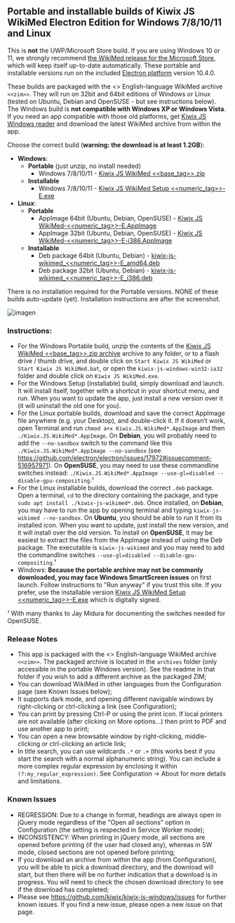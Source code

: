 ## Portable and installable builds of Kiwix JS WikiMed Electron Edition for Windows 7/8/10/11 and Linux

This is **not** the UWP/Microsoft Store build. If you are using Windows 10 or 11, we strongly recommend [the WikiMed release for the Microsoft Store](https://kiwix.github.io/kiwix-js-windows/wikimed-uwp.html), which will keep itself up-to-date automatically. These portable and installable versions run on the included [Electron platform](https://www.electronjs.org/) version 10.4.0. 

These builds are packaged with the <<date>> English-language WikiMed archive `<<zim>>`. They will run on 32bit and 64bit editions of Windows or Linux (tested on Ubuntu, Debian and OpenSUSE - but see instructions below). The Windows build is **not compatible with Windows XP or Windows Vista**. If you need an app compatible with those old platforms, get [Kiwix JS Windows reader](https://kiwix.github.io/kiwix-js-windows/kiwix-js-nwjs.html) and download the latest WikiMed archive from within the app.

Choose the correct build (**warning: the download is at least 1.2GB**):

* **Windows**:
  - **Portable** (just unzip, no install needed)
    + Windows 7/8/10/11 - [Kiwix JS WikiMed <<base_tag>>.zip](https://github.com/kiwix/kiwix-js-windows/releases/download/v<<base_tag>>-WikiMed/Kiwix.JS.WikiMed.<<base_tag>>.zip)
  - **Installable**
    + Windows 7/8/10/11 - [Kiwix JS WikiMed Setup <<numeric_tag>>-E.exe](https://github.com/kiwix/kiwix-js-windows/releases/download/v<<base_tag>>-WikiMed/Kiwix.JS.WikiMed.Setup.<<numeric_tag>>-E.exe)
* **Linux**:
  - **Portable**
    + AppImage 64bit (Ubuntu, Debian, OpenSUSE) - [Kiwix JS WikiMed-<<numeric_tag>>-E.AppImage](https://github.com/kiwix/kiwix-js-windows/releases/download/v<<base_tag>>-WikiMed/Kiwix.JS.WikiMed-<<numeric_tag>>-E.AppImage)
    + AppImage 32bit (Ubuntu, Debian, OpenSUSE) - [Kiwix JS WikiMed-<<numeric_tag>>-E-i386.AppImage](https://github.com/kiwix/kiwix-js-windows/releases/download/v<<base_tag>>-WikiMed/Kiwix.JS.WikiMed-<<numeric_tag>>-E-i386.AppImage)
  - **Installable**
    + Deb package 64bit (Ubuntu, Debian) - [kiwix-js-wikimed_<<numeric_tag>>-E_amd64.deb](https://github.com/kiwix/kiwix-js-windows/releases/download/v<<base_tag>>-WikiMed/kiwix-js-wikimed_<<numeric_tag>>-E_amd64.deb)
    + Deb package 32bit (Ubuntu, Debian) - [kiwix-js-wikimed_<<numeric_tag>>-E_i386.deb](https://github.com/kiwix/kiwix-js-windows/releases/download/v<<base_tag>>-WikiMed/kiwix-js-wikimed_<<numeric_tag>>-E_i386.deb)

There is no installation required for the Portable versions. NONE of these builds auto-update (yet). Installation instructions are after the screenshot.

![imagen](https://user-images.githubusercontent.com/4304337/118011859-5df0a000-b348-11eb-911c-4bb70acd6f2a.png)

### Instructions:

* For the Windows Portable build, unzip the contents of the [Kiwix JS WikiMed <<base_tag>>.zip archive](https://github.com/kiwix/kiwix-js-windows/releases/download/v<<base_tag>>-WikiMed/Kiwix.JS.WikiMed.<<base_tag>>.zip) archive to any folder, or to a flash drive / thumb drive, and double click on `Start Kiwix JS WikiMed` or `Start Kiwix JS WikiMed.bat`, or open the `kiwix-js-windows-win32-ia32` folder and double click on `Kiwix JS WikiMed.exe`.
* For the Windows Setup (installable) build, simply download and launch. It will install itself, together with a shortcut in your shortcut menu, and run. When you want to update the app, just install a new version over it (it will uninstall the old one for you).
* For the Linux portable builds, download and save the correct AppImage file anywhere (e.g. your Desktop), and double-click it. If it doesn’t work, open Terminal and run `chmod a+x Kiwix.JS.WikiMed*.AppImage` and then `./Kiwix.JS.WikiMed*.AppImage`. On **Debian**, you will probably need to add the `--no-sandbox` switch to the command like this `./Kiwix.JS.WikiMed*.AppImage --no-sandbox` (see https://github.com/electron/electron/issues/17972#issuecomment-516957971). On **OpenSUSE**, you may need to use these commandline switches instead: `./Kiwix.JS.WikiMed*.AppImage --use-gl=disabled --disable-gpu-compositing`.¹
* For the Linux installable builds, download the correct `.deb` package. Open a terminal, `cd` to the directory containing the package, and type `sudo apt install ./kiwix-js-wikimed*.deb`. Once installed, on **Debian**, you may have to run the app by opening terminal and typing `kiwix-js-wikimed --no-sandbox`. On **Ubuntu**, you should be able to run it from its installed icon. When you want to update, just install the new version, and it will install over the old version. To install on **OpenSUSE**, it may be easiest to extract the files from the AppImage instead of using the Deb package. The executable is `kiwix-js-wikimed` and you may need to add the commandline switches `--use-gl=disabled --disable-gpu-compositing`.¹
* Windows: **Because the portable archive may not be commonly downloaded, you may face Windows SmartScreen issues** on first launch. Follow instructions to "Run anyway" if you trust this site. If you prefer, use the installable version [Kiwix JS WikiMed Setup <<numeric_tag>>-E.exe](https://github.com/kiwix/kiwix-js-windows/releases/download/v<<base_tag>>-WikiMed/Kiwix.JS.WikiMed.Setup.<<numeric_tag>>-E.exe) which is digitally signed.

¹ With many thanks to Jay Midura for documenting the switches needed for OpenSUSE.

### Release Notes

* This app is packaged with the <<date>> English-language WikiMed archive `<<zim>>`. The packaged archive is located in the `archives` folder (only accessible in the portable Windows version). See the readme in that folder if you wish to add a different archive as the packaged ZIM;
* You can download WikiMed in other languages from the Configuration page (see Known Issues below);
* It supports dark mode, and opening different navigable windows by right-clicking or ctrl-clicking a link (see Configuration);
* You can print by pressing Ctrl-P or using the print icon. If local printers are not available (after clicking on More options...) then print to PDF and use another app to print;
* You can open a new browsable window by right-clicking, middle-clicking or ctrl-clicking an article link;
* In title search, you can use wildcards `.*` or `.+` (this works best if you start the search with a normal alphanumeric string). You can include a more complex regular expression by enclosing it within `(?:my_regular_expression)`. See Configuration -> About for more details and limitations.

### Known Issues

* REGRESSION: Due to a change in format, headings are always open in jQuery mode regardless of the "Open all sections" option in Configuration (the setting is respected in Service Worker mode);
* INCONSISTENCY: When printing in jQuery mode, all sections are opened before printing (if the user had closed any), whereas in SW mode, closed sections are not opened before printing;
* If you download an archive from within the app (from Configuration), you will be able to pick a download directory, and the download will start, but then there will be no further indication that a download is in progress. You will need to check the chosen download directory to see if the download has completed;
* Please see https://github.com/kiwix/kiwix-js-windows/issues for further known issues. If you find a new issue, please open a new issue on that page.
